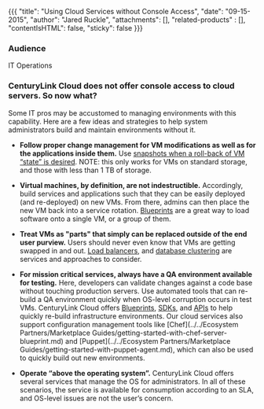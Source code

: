 {{{
  "title": "Using Cloud Services without Console Access",
  "date": "09-15-2015",
  "author": "Jared Ruckle",
  "attachments": [],
  "related-products" : [],
  "contentIsHTML": false,
  "sticky": false
}}}

### Audience

IT Operations

### CenturyLink Cloud does not offer console access to cloud servers. So now what?

Some IT pros may be accustomed to managing environments with this capability. Here are a few ideas and strategies to help system administrators build and maintain environments without it.
 
* **Follow proper change management for VM modifications as well as for the applications inside them.** Use [snapshots when a roll-back of VM “state” is desired](../../Servers/creating-and-managing-server-snapshots.md). NOTE: this only works for VMs on standard storage, and those with less than 1 TB of storage.

* **Virtual machines, by definition, are not indestructible.** Accordingly, build services and applications such that they can be easily deployed (and re-deployed) on new VMs. From there, admins can then place the new VM back into a service rotation. [Blueprints](../../Blueprints/how-to-build-a-blueprint.md) are a great way to load software onto a single VM, or a group of them.

* **Treat VMs as "parts" that simply can be replaced outside of the end user purview.** Users should never even know that VMs are getting swapped in and out. [Load balancers](../../Network/load-balancing-comparison-matrix.md), and [database clustering](../../Servers/configuring-high-availability-on-microsoft-sql-server-databases.md) are services and approaches to consider.

* **For mission critical services, always have a QA environment available for testing.** Here, developers can validate changes against a code base without touching production servers. Use automated tools that can re-build a QA environment quickly when OS-level corruption occurs in test VMs.  CenturyLink Cloud offers [Blueprints](../../Blueprints/blueprints-best-practices.md), [SDKs](https://www.ctl.io/developers/sdks-tools), and [APIs](../../Servers/using-the-api-to-create-and-then-manage-a-server.md) to help quickly re-build infrastructure environments. Our cloud services also support configuration management tools like [Chef](../../Ecosystem Partners/Marketplace Guides/getting-started-with-chef-server-blueprint.md) and [Puppet](../../Ecosystem Partners/Marketplace Guides/getting-started-with-puppet-agent.md), which can also be used to quickly build out new environments.

* **Operate “above the operating system”.** CenturyLink Cloud offers several services that manage the OS for administrators. In all of these scenarios, the service is available for consumption according to an SLA, and OS-level issues are not the user’s concern.
